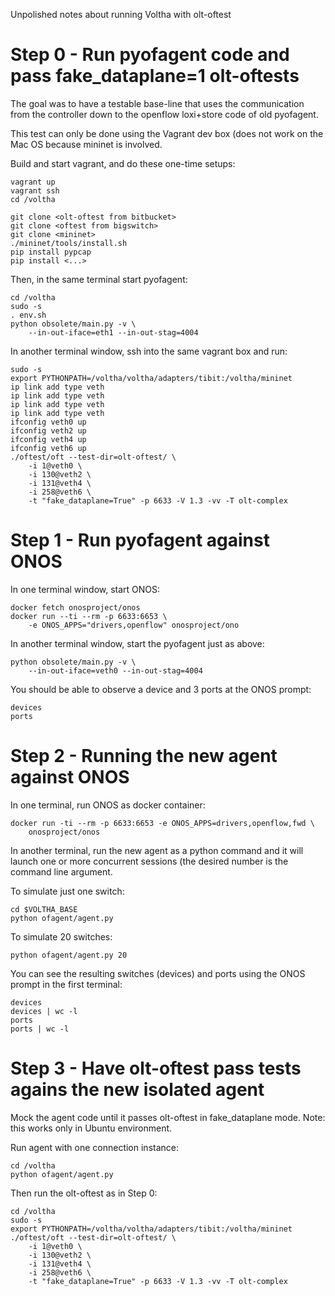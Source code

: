 Unpolished notes about running Voltha with olt-oftest

# Step 0 - Run pyofagent code and pass fake_dataplane=1 olt-oftests

The goal was to have a testable base-line that uses the communication
from the controller down to the openflow loxi+store code of old
pyofagent.

This test can only be done using the Vagrant dev box (does not work on
the Mac OS because mininet is involved.

Build and start vagrant, and do these one-time setups:

```
vagrant up
vagrant ssh
cd /voltha

git clone <olt-oftest from bitbucket>
git clone <oftest from bigswitch>
git clone <mininet>
./mininet/tools/install.sh
pip install pypcap
pip install <...>
```

Then, in the same terminal start pyofagent:

```
cd /voltha
sudo -s
. env.sh
python obsolete/main.py -v \
    --in-out-iface=eth1 --in-out-stag=4004
```

In another terminal window, ssh into the same vagrant box and run:

```
sudo -s
export PYTHONPATH=/voltha/voltha/adapters/tibit:/voltha/mininet
ip link add type veth
ip link add type veth
ip link add type veth
ip link add type veth
ifconfig veth0 up
ifconfig veth2 up
ifconfig veth4 up
ifconfig veth6 up
./oftest/oft --test-dir=olt-oftest/ \
    -i 1@veth0 \
    -i 130@veth2 \
    -i 131@veth4 \
    -i 258@veth6 \
    -t "fake_dataplane=True" -p 6633 -V 1.3 -vv -T olt-complex
```

# Step 1 - Run pyofagent against ONOS

In one terminal window, start ONOS:

```
docker fetch onosproject/onos
docker run --ti --rm -p 6633:6653 \
    -e ONOS_APPS="drivers,openflow" onosproject/ono
```

In another terminal window, start the pyofagent just as above:

```
python obsolete/main.py -v \
    --in-out-iface=veth0 --in-out-stag=4004
```

You should be able to observe a device and 3 ports at the ONOS prompt:
```
devices
ports
```

# Step 2 - Running the new agent against ONOS

In one terminal, run ONOS as docker container:

```
docker run -ti --rm -p 6633:6653 -e ONOS_APPS=drivers,openflow,fwd \
    onosproject/onos
```

In another terminal, run the new agent as a python command and it
will launch one or more concurrent sessions (the desired number is
the command line argument.

To simulate just one switch:

```
cd $VOLTHA_BASE
python ofagent/agent.py
```

To simulate 20 switches:

```
python ofagent/agent.py 20
```

You can see the resulting switches (devices) and ports using the ONOS
prompt in the first terminal:

```
devices
devices | wc -l
ports
ports | wc -l
```

# Step 3 - Have olt-oftest pass tests agains the new isolated agent

Mock the agent code until it passes olt-oftest in fake_dataplane mode.
Note: this works only in Ubuntu environment.

Run agent with one connection instance:

```
cd /voltha
python ofagent/agent.py
```

Then run the olt-oftest as in Step 0:

```
cd /voltha
sudo -s
export PYTHONPATH=/voltha/voltha/adapters/tibit:/voltha/mininet
./oftest/oft --test-dir=olt-oftest/ \
    -i 1@veth0 \
    -i 130@veth2 \
    -i 131@veth4 \
    -i 258@veth6 \
    -t "fake_dataplane=True" -p 6633 -V 1.3 -vv -T olt-complex
```
